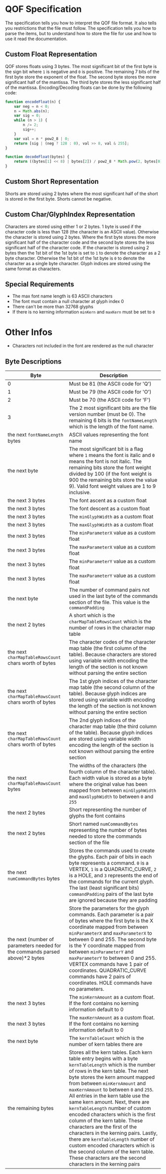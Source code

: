 # QOF Specification
The specification tells you how to interpret the QOF file format. It also tells you restrictions that the file must follow. The specification tells you how to parse the items, but to understand how to store the file for use and how to use it read the documentation.

## Custom Float Representation
QOF stores floats using 3 bytes. The most significant bit of the first byte is the sign bit where `1` is negative and `0` is positive. The remaining 7 bits of the first byte store the exponent of the float. The second byte stores the more significant half of the mantissa. The third byte stores the less significant half of the mantissa. Encoding/Decoding floats can be done by the following code:
```js
function encodeFloat(n) {
    var neg = n < 0;
    n = Math.abs(n);
    var sig = 0;
    while (n > 1) {
        n /= 2;
        sig++;
    }
    var val = n * pow2_8 | 0;
    return [sig | (neg ? 128 : 0), val >> 8, val & 255];
}

function decodeFloat(bytes) {
    return ((bytes[1] << 8) | bytes[2]) / pow2_8 * Math.pow(2, bytes[0] & 127) * (bytes[0] > 127 ? -1 : 1);
}
```

## Custom Short Representation
Shorts are stored using 2 bytes where the most significant half of the short is stored in the first byte. Shorts cannot be negative.

## Custom Char/GlyphIndex Representation
Characters are stored using either 1 or 2 bytes. 1 byte is used if the character code is less than 128 (the character is an ASCII value). Otherwise the character is stored using 2 bytes. Where the first byte stores the more significant half of the character code and the second byte stores the less significant half of the character code. If the character is stored using 2 bytes then the 1st bit of the 1st byte is set to `1` to denote the character as a 2 byte character. Otherwise the 1st bit of the 1st byte is `0` to denote the character as a single byte character. Glyph indices are stored using the same format as characters.

## Special Requirements
- The max font name length is 63 ASCII characters
- The font must contain a null character at glyph index 0
- There can't be more than 32768 glyphs
- If there is no kerning information `minKern` and `maxKern` must be set to `0`

# Other Infos
- Characters not included in the font are rendered as the null character

## Byte Descriptions
| Byte | Description |
| --- | --- |
| 0 | Must be 81 (the ASCII code for 'Q') |
| 1 | Must be 79 (the ASCII code for 'O') |
| 2 | Must be 70 (the ASCII code for 'F') |
| 3 | The 2 most significant bits are the file version number (must be 0). The remaining 6 bits is the `fontNameLength` which is the length of the font name. |
| the next `fontNameLength` bytes | ASCII values representing the font name |
| the next byte | The most significant bit is a flag where `1` means the font is italic and `0` means the font is not italic. The remaining bits store the font weight divided by 100 (if the font weight is 900 the remaining bits store the value 9). Valid font weight values are 1 to 9 inclusive. |
| the next 3 bytes | The font ascent as a custom float |
| the next 3 bytes | The font descent as a custom float |
| the next 3 bytes | The `minGlyphWidth` as a custom float |
| the next 3 bytes | The `maxGlyphWidth` as a custom float |
| the next 3 bytes | The `minParameterX` value as a custom float |
| the next 3 bytes | The `maxParameterX` value as a custom float |
| the next 3 bytes | The `minParameterY` value as a custom float |
| the next 3 bytes | The `maxParameterY` value as a custom float |
| the next byte | The number of command pairs not used in the last byte of the commands section of the file. This value is the `commandPadding` |
| the next 2 bytes | A short which is the `charMapTableRowsCount` which is the number of rows in the character map table |
| the next `charMapTableRowsCount` chars worth of bytes | The character codes of the character map table (the first column of the table). Because characters are stored using variable width encoding the length of the section is not known without parsing the entire section |
| the next `charMapTableRowsCount` chars worth of bytes | The 1st glyph indices of the character map table (the second column of the table). Because glyph indices are stored using variable width encoding the length of the section is not known without parsing the entire section |
| the next `charMapTableRowsCount` chars worth of bytes | The 2nd glyph indices of the character map table (the third column of the table). Because glyph indices are stored using variable width encoding the length of the section is not known without parsing the entire section |
| the next `charMapTableRowsCount` bytes | The widths of the characters (the fourth column of the character table). Each width value is stored as a byte where the original value has been mapped from between `minGlyphWidth` and `maxGlyphWidth` to between `0` and `255`  |
| the next 2 bytes | Short representing the number of glyphs the font contains |
| the next 2 bytes | Short named `numCommandBytes` representing the number of bytes needed to store the commands section of the file |
| the next `numCommandBytes` bytes | Stores the commands used to create the glyphs. Each pair of bits in each byte represents a command. `0` is a VERTEX, `1` is a QUADRATIC_CURVE, `2` is a HOLE, and `3` represents the end of the commands for the current glyph. The last (least significant bits) `commandPadding` pairs of the last byte are ignored because they are padding |
| the next (number of parameters needed for the commands parsed above)*2 bytes | Store the parameters for the glyph commands. Each parameter is a pair of bytes where the first byte is the X coordinate mapped from between `minParameterX` and `maxParameterX` to between 0 and 255. The second byte is the Y coordinate mapped from between `minParameterY` and `maxParameterY` to between 0 and 255. VERTEX commands have 1 pair of coordinates. QUADRATIC_CURVE commands have 2 pairs of coordinates. HOLE commands have no parameters. |
| the next 3 bytes | The `minKernAmount` as a custom float. If the font contains no kerning information default to 0 |
| the next 3 bytes | The `maxKernAmount` as a custom float. If the font contains no kerning information default to 0  |
| the next byte | The `kernTableCount` which is the number of kern tables there are |
| the remaining bytes | Stores all the kern tables. Each kern table entry begins with a byte `kernTableLength` which is the number of rows in the kern table. The next byte stores the kern amount mapped from between `minKernAmount` and `maxKernAmount` to between `0` and `255`. All entries in the kern table use the same kern amount. Next, there are `kernTableLength` number of custom encoded characters which is the first column of the kern table. These characters are the first of the characters in the kerning pairs. Lastly, there are `kernTableLength` number of custom encoded characters which is the second column of the kern table. These characters are the second characters in the kerning pairs |